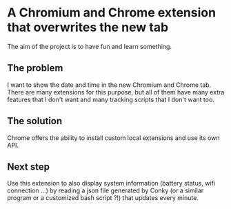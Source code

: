 # A Chromium and Chrome extension that overwrites the new tab
The aim of the project is to have fun and learn something.

## The problem
I want to show the date and time in the new Chromium and Chrome tab.
There are many extensions for this purpose, but all of them have many extra features that I don't want and many tracking scripts that I don't want too.

## The solution
Chrome offers the ability to install custom local extensions and use its own API.

## Next step
Use this extension to also display system information (battery status, wifi connection ...) by reading a json file generated by Conky (or a similar program or a customized bash script ?!) that updates every minute.
